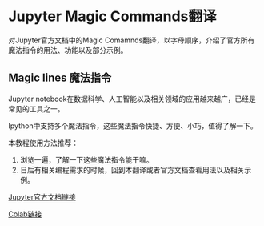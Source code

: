 # Jupyter Magic Commands翻译
 对Jupyter官方文档中的Magic Comamnds翻译，以字母顺序，介绍了官方所有魔法指令的用法、功能以及部分示例。  

## Magic lines 魔法指令
Jupyter notebook在数据科学、人工智能以及相关领域的应用越来越广，已经是常见的工具之一。  

Ipython中支持多个魔法指令，这些魔法指令快捷、方便、小巧，值得了解一下。   

本教程使用方法推荐：  
1. 浏览一遍，了解一下这些魔法指令能干嘛。
2. 日后有相关编程需求的时候，回到本翻译或者官方文档查看用法以及相关示例。

[Jupyter官方文档链接](https://ipython.readthedocs.io/en/stable/interactive/magics.html#built-in-magic-commands)

[Colab链接](https://colab.research.google.com/github/crcleavity/Jupyter-Magic-Commands-CN-Translation/blob/main/magic_line.ipynb)